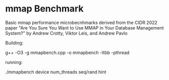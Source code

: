 # mmap Benchmark


Basic mmap performance microbecnhmarks derived from the CIDR 2022 paper "Are You Sure You Want to Use MMAP in Your Database Management System?" by Andrew Crotty, Viktor Leis, and Andrew Pavlo

Building:

g++ -O3 -g mmapbench.cpp -o mmapbench -ltbb -pthread

running:

./mmapbench device num_threads seq/rand hint
